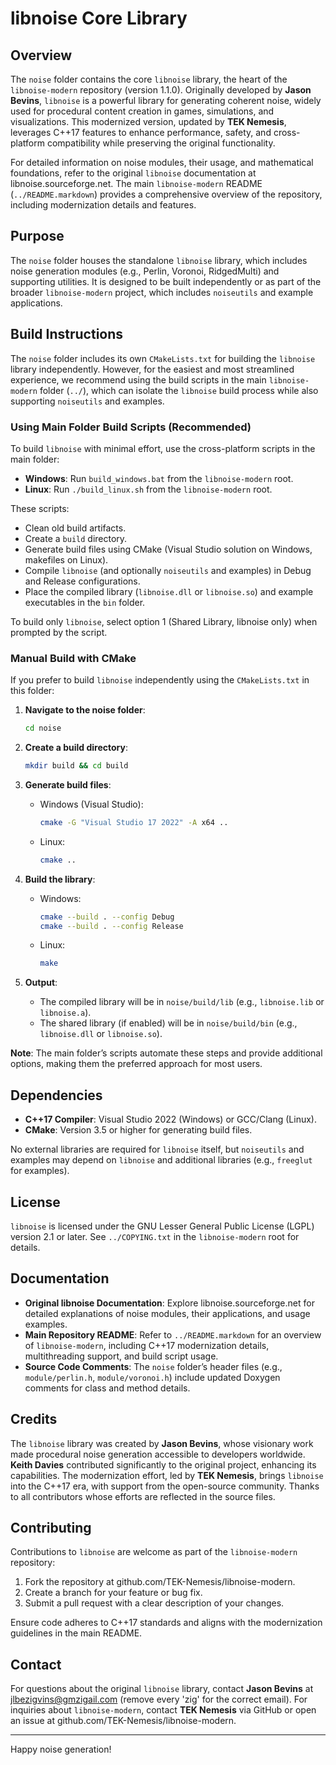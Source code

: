 # libnoise Core Library

## Overview

The `noise` folder contains the core `libnoise` library, the heart of the `libnoise-modern` repository (version 1.1.0). Originally developed by **Jason Bevins**, `libnoise` is a powerful library for generating coherent noise, widely used for procedural content creation in games, simulations, and visualizations. This modernized version, updated by **TEK Nemesis**, leverages C++17 features to enhance performance, safety, and cross-platform compatibility while preserving the original functionality.

For detailed information on noise modules, their usage, and mathematical foundations, refer to the original `libnoise` documentation at libnoise.sourceforge.net. The main `libnoise-modern` README (`../README.markdown`) provides a comprehensive overview of the repository, including modernization details and features.

## Purpose

The `noise` folder houses the standalone `libnoise` library, which includes noise generation modules (e.g., Perlin, Voronoi, RidgedMulti) and supporting utilities. It is designed to be built independently or as part of the broader `libnoise-modern` project, which includes `noiseutils` and example applications.

## Build Instructions

The `noise` folder includes its own `CMakeLists.txt` for building the `libnoise` library independently. However, for the easiest and most streamlined experience, we recommend using the build scripts in the main `libnoise-modern` folder (`../`), which can isolate the `libnoise` build process while also supporting `noiseutils` and examples.

### Using Main Folder Build Scripts (Recommended)

To build `libnoise` with minimal effort, use the cross-platform scripts in the main folder:

- **Windows**: Run `build_windows.bat` from the `libnoise-modern` root.
- **Linux**: Run `./build_linux.sh` from the `libnoise-modern` root.

These scripts:
- Clean old build artifacts.
- Create a `build` directory.
- Generate build files using CMake (Visual Studio solution on Windows, makefiles on Linux).
- Compile `libnoise` (and optionally `noiseutils` and examples) in Debug and Release configurations.
- Place the compiled library (`libnoise.dll` or `libnoise.so`) and example executables in the `bin` folder.

To build only `libnoise`, select option 1 (Shared Library, libnoise only) when prompted by the script.

### Manual Build with CMake

If you prefer to build `libnoise` independently using the `CMakeLists.txt` in this folder:

1. **Navigate to the noise folder**:
   ```bash
   cd noise
   ```

2. **Create a build directory**:
   ```bash
   mkdir build && cd build
   ```

3. **Generate build files**:
   - Windows (Visual Studio):
     ```bash
     cmake -G "Visual Studio 17 2022" -A x64 ..
     ```
   - Linux:
     ```bash
     cmake ..
     ```

4. **Build the library**:
   - Windows:
     ```bash
     cmake --build . --config Debug
     cmake --build . --config Release
     ```
   - Linux:
     ```bash
     make
     ```

5. **Output**:
   - The compiled library will be in `noise/build/lib` (e.g., `libnoise.lib` or `libnoise.a`).
   - The shared library (if enabled) will be in `noise/build/bin` (e.g., `libnoise.dll` or `libnoise.so`).

**Note**: The main folder’s scripts automate these steps and provide additional options, making them the preferred approach for most users.

## Dependencies

- **C++17 Compiler**: Visual Studio 2022 (Windows) or GCC/Clang (Linux).
- **CMake**: Version 3.5 or higher for generating build files.

No external libraries are required for `libnoise` itself, but `noiseutils` and examples may depend on `libnoise` and additional libraries (e.g., `freeglut` for examples).

## License

`libnoise` is licensed under the GNU Lesser General Public License (LGPL) version 2.1 or later. See `../COPYING.txt` in the `libnoise-modern` root for details.

## Documentation

- **Original libnoise Documentation**: Explore libnoise.sourceforge.net for detailed explanations of noise modules, their applications, and usage examples.
- **Main Repository README**: Refer to `../README.markdown` for an overview of `libnoise-modern`, including C++17 modernization details, multithreading support, and build script usage.
- **Source Code Comments**: The `noise` folder’s header files (e.g., `module/perlin.h`, `module/voronoi.h`) include updated Doxygen comments for class and method details.

## Credits

The `libnoise` library was created by **Jason Bevins**, whose visionary work made procedural noise generation accessible to developers worldwide. **Keith Davies** contributed significantly to the original project, enhancing its capabilities. The modernization effort, led by **TEK Nemesis**, brings `libnoise` into the C++17 era, with support from the open-source community. Thanks to all contributors whose efforts are reflected in the source files.

## Contributing

Contributions to `libnoise` are welcome as part of the `libnoise-modern` repository:

1. Fork the repository at github.com/TEK-Nemesis/libnoise-modern.
2. Create a branch for your feature or bug fix.
3. Submit a pull request with a clear description of your changes.

Ensure code adheres to C++17 standards and aligns with the modernization guidelines in the main README.

## Contact

For questions about the original `libnoise` library, contact **Jason Bevins** at jlbezigvins@gmzigail.com (remove every 'zig' for the correct email). For inquiries about `libnoise-modern`, contact **TEK Nemesis** via GitHub or open an issue at github.com/TEK-Nemesis/libnoise-modern.

---

Happy noise generation!
